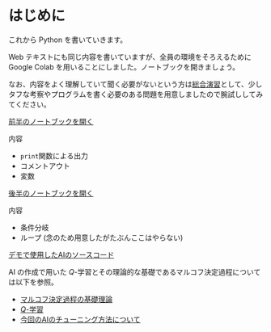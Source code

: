# はじめに
これから Python を書いていきます。

Web テキストにも同じ内容を書いていますが、全員の環境をそろえるために Google Colab を用いることにしました。ノートブックを開きましょう。

なお、内容をよく理解していて聞く必要がないという方は[総合演習](https://colab.research.google.com/github/aiko-63180/notebooks/blob/main/problems.ipynb)として、少しタフな考察やプログラムを書く必要のある問題を用意しましたので腕試ししてみてください。


[前半のノートブックを開く](https://colab.research.google.com/github/aiko-63180/notebooks/blob/main/text1.ipynb)

内容

- `print`関数による出力
- コメントアウト
- 変数

[後半のノートブックを開く](https://colab.research.google.com/github/aiko-63180/notebooks/blob/main/text2.ipynb)

内容

- 条件分岐
- ループ (念のため用意したがたぶんここはやらない)


[デモで使用したAIのソースコード](https://github.com/aiko-63180/racing)

AI の作成で用いた $Q$-学習とその理論的な基礎であるマルコフ決定過程については以下を参照。

- [マルコフ決定過程の基礎理論](../others/mdp.md)
- [$Q$-学習](../others/q_learning.md)
- [今回のAIのチューニング方法について](../others/reward.md)
